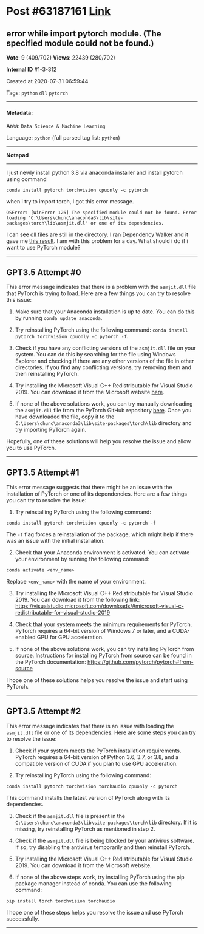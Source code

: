 
# Post \#63187161 [Link](https://stackoverflow.com/questions/63187161/)

## error while import pytorch module. (The specified module could not be found.)

**Vote**: 9 (409/702) **Views**: 22439 (280/702) 

**Internal ID** \#1-3-312

Created at 2020-07-31 06:59:44

Tags: `python` `dll` `pytorch`

----------

#### Metadata:

Area: `Data Science & Machine Learning`

Language: `python` (full parsed tag list: `python`)

----------

**Notepad**


----------

I just newly install python 3.8 via anaconda installer and install pytorch using command
```
conda install pytorch torchvision cpuonly -c pytorch
```

when i try to import torch, I got this error message.
```
OSError: [WinError 126] The specified module could not be found. Error loading "C:\Users\chunc\anaconda3\lib\site-packages\torch\lib\asmjit.dll" or one of its dependencies.
```

I can see [dll files](https://i.stack.imgur.com/s92PY.png) are still in the directory.
I ran Dependency Walker and it gave me [this result](https://i.stack.imgur.com/nsnqp.png).
I am with this problem for a day.
What should i do if i want to use PyTorch module?


----------
        
## GPT3.5 Attempt \#0

This error message indicates that there is a problem with the `asmjit.dll` file that PyTorch is trying to load. Here are a few things you can try to resolve this issue:

1. Make sure that your Anaconda installation is up to date. You can do this by running `conda update anaconda`.

2. Try reinstalling PyTorch using the following command: `conda install pytorch torchvision cpuonly -c pytorch -f`.

3. Check if you have any conflicting versions of the `asmjit.dll` file on your system. You can do this by searching for the file using Windows Explorer and checking if there are any other versions of the file in other directories. If you find any conflicting versions, try removing them and then reinstalling PyTorch.

4. Try installing the Microsoft Visual C++ Redistributable for Visual Studio 2019. You can download it from the Microsoft website [here](https://visualstudio.microsoft.com/downloads/).

5. If none of the above solutions work, you can try manually downloading the `asmjit.dll` file from the PyTorch GitHub repository [here](https://github.com/pytorch/pytorch/tree/master/torch/lib). Once you have downloaded the file, copy it to the `C:\Users\chunc\anaconda3\lib\site-packages\torch\lib` directory and try importing PyTorch again.

Hopefully, one of these solutions will help you resolve the issue and allow you to use PyTorch.

--------

## GPT3.5 Attempt \#1

This error message suggests that there might be an issue with the installation of PyTorch or one of its dependencies. Here are a few things you can try to resolve the issue:

1. Try reinstalling PyTorch using the following command:
```
conda install pytorch torchvision cpuonly -c pytorch -f
```
The `-f` flag forces a reinstallation of the package, which might help if there was an issue with the initial installation.

2. Check that your Anaconda environment is activated. You can activate your environment by running the following command:
```
conda activate <env_name>
```
Replace `<env_name>` with the name of your environment.

3. Try installing the Microsoft Visual C++ Redistributable for Visual Studio 2019. You can download it from the following link: https://visualstudio.microsoft.com/downloads/#microsoft-visual-c-redistributable-for-visual-studio-2019

4. Check that your system meets the minimum requirements for PyTorch. PyTorch requires a 64-bit version of Windows 7 or later, and a CUDA-enabled GPU for GPU acceleration.

5. If none of the above solutions work, you can try installing PyTorch from source. Instructions for installing PyTorch from source can be found in the PyTorch documentation: https://github.com/pytorch/pytorch#from-source

I hope one of these solutions helps you resolve the issue and start using PyTorch.

--------

## GPT3.5 Attempt \#2

This error message indicates that there is an issue with loading the `asmjit.dll` file or one of its dependencies. Here are some steps you can try to resolve the issue:

1. Check if your system meets the PyTorch installation requirements. PyTorch requires a 64-bit version of Python 3.6, 3.7, or 3.8, and a compatible version of CUDA if you plan to use GPU acceleration.

2. Try reinstalling PyTorch using the following command:
```
conda install pytorch torchvision torchaudio cpuonly -c pytorch
```
This command installs the latest version of PyTorch along with its dependencies.

3. Check if the `asmjit.dll` file is present in the `C:\Users\chunc\anaconda3\lib\site-packages\torch\lib` directory. If it is missing, try reinstalling PyTorch as mentioned in step 2.

4. Check if the `asmjit.dll` file is being blocked by your antivirus software. If so, try disabling the antivirus temporarily and then reinstall PyTorch.

5. Try installing the Microsoft Visual C++ Redistributable for Visual Studio 2019. You can download it from the Microsoft website.

6. If none of the above steps work, try installing PyTorch using the pip package manager instead of conda. You can use the following command:
```
pip install torch torchvision torchaudio
```

I hope one of these steps helps you resolve the issue and use PyTorch successfully.

--------
